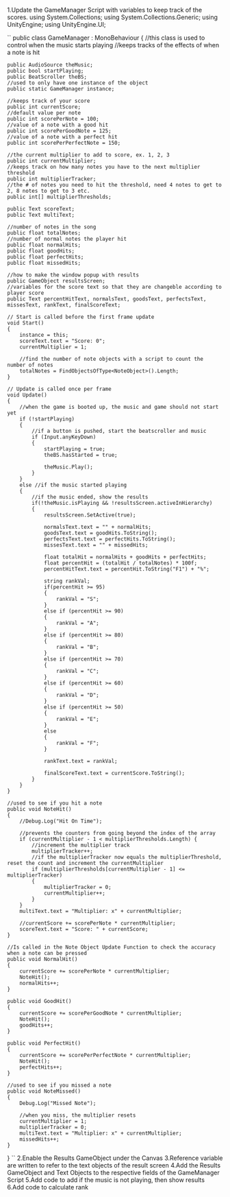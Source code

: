 1.Update the GameManager Script with variables to keep track of the scores.
using System.Collections;
using System.Collections.Generic;
using UnityEngine;
using UnityEngine.UI;

``
public class GameManager : MonoBehaviour
{
    //this class is used to control when the music starts playing
    //keeps tracks of the effects of when a note is hit

    public AudioSource theMusic;
    public bool startPlaying;
    public BeatScroller theBS;
    //used to only have one instance of the object
    public static GameManager instance;

    //keeps track of your score
    public int currentScore;
    //default value per note
    public int scorePerNote = 100;
    //value of a note with a good hit
    public int scorePerGoodNote = 125;
    //value of a note with a perfect hit
    public int scorePerPerfectNote = 150;

    //the current multiplier to add to score, ex. 1, 2, 3
    public int currentMultiplier;
    //keeps track on how many notes you have to the next multiplier threshold
    public int multiplierTracker;
    //the # of notes you need to hit the threshold, need 4 notes to get to 2, 8 notes to get to 3 etc.
    public int[] multiplierThresholds;

    public Text scoreText;
    public Text multiText;

    //number of notes in the song
    public float totalNotes;
    //number of normal notes the player hit
    public float normalHits;
    public float goodHits;
    public float perfectHits;
    public float missedHits;

    //how to make the window popup with results
    public GameObject resultsScreen;
    //variables for the score text so that they are changeble according to player score
    public Text percentHitText, normalsText, goodsText, perfectsText, missesText, rankText, finalScoreText;

    // Start is called before the first frame update
    void Start()
    {
        instance = this;
        scoreText.text = "Score: 0";
        currentMultiplier = 1;

        //find the number of note objects with a script to count the number of notes
        totalNotes = FindObjectsOfType<NoteObject>().Length;
    }

    // Update is called once per frame
    void Update()
    {
        //when the game is booted up, the music and game should not start yet
        if (!startPlaying)
        {
            //if a button is pushed, start the beatscroller and music
            if (Input.anyKeyDown)
            {
                startPlaying = true;
                theBS.hasStarted = true;

                theMusic.Play();
            }
        }
        else //if the music started playing
        {
            //if the music ended, show the results
            if(!theMusic.isPlaying && !resultsScreen.activeInHierarchy)
            {
                resultsScreen.SetActive(true);

                normalsText.text = "" + normalHits;
                goodsText.text = goodHits.ToString();
                perfectsText.text = perfectHits.ToString();
                missesText.text = "" + missedHits;

                float totalHit = normalHits + goodHits + perfectHits;
                float percentHit = (totalHit / totalNotes) * 100f;
                percentHitText.text = percentHit.ToString("F1") + "%";

                string rankVal;
                if(percentHit >= 95)
                {
                    rankVal = "S";
                }
                else if (percentHit >= 90)
                {
                    rankVal = "A";
                }
                else if (percentHit >= 80)
                {
                    rankVal = "B";
                }
                else if (percentHit >= 70)
                {
                    rankVal = "C";
                }
                else if (percentHit >= 60)
                {
                    rankVal = "D";
                }
                else if (percentHit >= 50)
                {
                    rankVal = "E";
                }
                else
                {
                    rankVal = "F";
                }

                rankText.text = rankVal;

                finalScoreText.text = currentScore.ToString();
            }
        }
    }

    //used to see if you hit a note
    public void NoteHit()
    {
        //Debug.Log("Hit On Time");

        //prevents the counters from going beyond the index of the array
        if (currentMultiplier - 1 < multiplierThresholds.Length) { 
            //increment the multiplier track
            multiplierTracker++;
            //if the multiplierTracker now equals the multiplierThreshold, reset the count and increment the currentMultiplier 
            if (multiplierThresholds[currentMultiplier - 1] <= multiplierTracker)
            {
                multiplierTracker = 0;
                currentMultiplier++;
            }
        }
        multiText.text = "Multiplier: x" + currentMultiplier;

        //currentScore += scorePerNote * currentMultiplier;
        scoreText.text = "Score: " + currentScore;
    }

    //Is called in the Note Object Update Function to check the accuracy when a note can be pressed
    public void NormalHit()
    {
        currentScore += scorePerNote * currentMultiplier;
        NoteHit();
        normalHits++;
    }

    public void GoodHit()
    {
        currentScore += scorePerGoodNote * currentMultiplier;
        NoteHit();
        goodHits++;
    }

    public void PerfectHit()
    {
        currentScore += scorePerPerfectNote * currentMultiplier;
        NoteHit();
        perfectHits++;
    }

    //used to see if you missed a note
    public void NoteMissed()
    {
        Debug.Log("Missed Note");

        //when you miss, the multiplier resets
        currentMultiplier = 1;
        multiplierTracker = 0;
        multiText.text = "Multiplier: x" + currentMultiplier;
        missedHits++;
    }
}
``
2.Enable the Results GameObject under the Canvas
3.Reference variable are written to refer to the text objects of the result screen
4.Add the Results GameObject and Text Objects to the respective fields of the GameManager Script
5.Add code to add if the music is not playing, then show results
6.Add code to calculate rank



